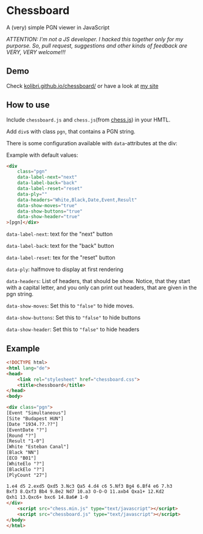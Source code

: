 # Chessboard

A (very) simple PGN viewer in JavaScript

*ATTENTION: I'm not a JS developer. I hacked this together only for my purporse. So, pull request, suggestions and other kinds of feedback are VERY, VERY welcome!!!*

## Demo

Check [kolibri.github.io/chessboard/](https://kolibri.github.io/chessboard/) or have a look at [my site](http://vogelschwarz.de/en/chess)

## How to use

Include `chessboard.js` and `chess.js`(from [chess.js](https://github.com/jhlywa/chess.js)) in your HMTL.

Add  `div`s with class `pgn`, that contains a PGN string.

There is some configuration available with `data`-attributes at the div:

Example with default values:
```html
<div
    class="pgn"
    data-label-next="next"
    data-label-back="back"
    data-label-reset="reset"
    data-ply=""
    data-headers="White,Black,Date,Event,Result"
    data-show-moves="true"
    data-show-buttons="true"
    data-show-header="true"
>[pgn]</div>
```

`data-label-next`: text for the "next" button

`data-label-back`: text for the "back" button

`data-label-reset`: tex for the "reset" button

`data-ply`: halfmove to display at first rendering

`data-headers`: List of headers, that should be show. Notice, that they start with a capital letter, and you only can print out headers, that are given in the pgn string.

`data-show-moves`: Set this to `"false"` to hide moves.

`data-show-buttons`: Set this to `"false"` to hide buttons

`data-show-header`: Set this to `"false"` to hide headers

## Example

```html
<!DOCTYPE html>
<html lang="de">
<head>
    <link rel="stylesheet" href="chessboard.css">
    <title>chessboard</title>
</head>
<body>

<div class="pgn">
[Event "Simultaneous"]
[Site "Budapest HUN"]
[Date "1934.??.??"]
[EventDate "?"]
[Round "?"]
[Result "1-0"]
[White "Esteban Canal"]
[Black "NN"]
[ECO "B01"]
[WhiteElo "?"]
[BlackElo "?"]
[PlyCount "27"]

1.e4 d5 2.exd5 Qxd5 3.Nc3 Qa5 4.d4 c6 5.Nf3 Bg4 6.Bf4 e6 7.h3 
Bxf3 8.Qxf3 Bb4 9.Be2 Nd7 10.a3 O-O-O 11.axb4 Qxa1+ 12.Kd2 
Qxh1 13.Qxc6+ bxc6 14.Ba6# 1-0
</div>
    <script src="chess.min.js" type="text/javascript"></script>
    <script src="chessboard.js" type="text/javascript"></script>
</body>
</html>
```

